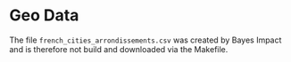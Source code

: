 # Geo Data

The file `french_cities_arrondissements.csv` was created by Bayes Impact and is therefore not build and downloaded via the Makefile.
